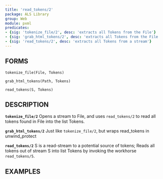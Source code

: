 ```yaml
---
title: 'read_tokens/2'
package: ALS Library
group: Web
module: pxml
predicates:
- {sig: 'tokenize_file/2', desc: 'extracts all Tokens from the File'}
- {sig: 'grab_html_tokens/2', desc: 'extracts all Tokens from the File'}
- {sig: 'read_tokens/2', desc: 'extracts all Tokens from a stream'}
---
```

## FORMS

`tokenize_file(File, Tokens)`

`grab_html_tokens(Path, Tokens)`

`read_tokens(S, Tokens)`

## DESCRIPTION

**`tokenize_file/2`** Opens a stream to File, and uses `read_tokens/2` to read all
    tokens found in File into the list Tokens.

**`grab_html_tokens/2`** Just like `tokenize_file/2`, but wraps read_tokens in unwind_protect

**`read_tokens/2`** S is a read-stream to a potential source of tokens;
    Reads all tokens out of stream S into list Tokens by invoking
    the workhorse `read_tokens/5`.

## EXAMPLES

